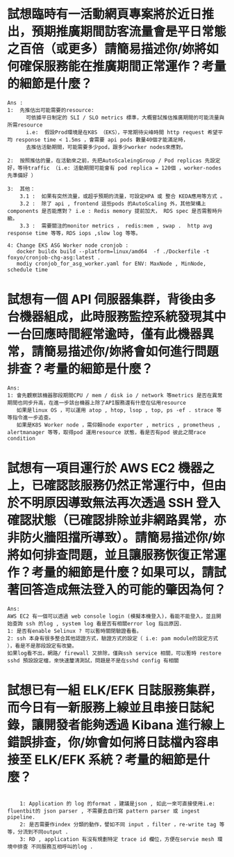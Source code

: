 
# 試想臨時有一活動網頁專案將於近日推出，預期推廣期間訪客流量會是平日常態之百倍（或更多）請簡易描述你/妳將如何確保服務能在推廣期間正常運作？考量的細節是什麼？
```plantext
Ans : 
1:  先推估出可能需要的resource:
      可依據平日制定的 SLI / SLO metrics 標準，大概嘗試推估推廣期間的可能流量與所需resource 
      i.e:  假設Prod環境是在K8S （EKS），平常期待尖峰時間 http request 希望平均 response time < 1.5ms ，會需要 api pods 數量40個才能滿足時，
      去推估活動期間，可能需要多少pod，跟多少worker nodes來應對。

2:  按照推估的量，在活動來之前，先把AutoScaleingGroup / Pod replicas 先設定好，等待traffic （i.e: 活動期間可能會有 pod replica = 120個 ，worker-nodes 先準備好 ）
      
3:  其他：
    3.1 :  如果有突然流量，或超乎預期的流量，可設定HPA 或 整合 KEDA應用等方式 。
    3.2 :  除了 api , frontend 這些pods 的AutoScaling 外，其他架構上components 是否能應對？ i.e : Redis memory 提前加大， RDS spec 是否需暫時升級。
    3.3 :  需要關注的monitor metrics ， redis:mem , swap .  http avg response time 等等，RDS iops ,slow log 等等。 

4: Change EKS ASG Worker node cronjob :
   docker buildx build --platform=linux/amd64  -f ./Dockerfile -t foxyo/cronjob-chg-asg:latest .
   modiy cronjob_for_asg_worker.yaml for ENV: MaxNode , MinNode, schedule time 

```

# 試想有一個 API 伺服器集群，背後由多台機器組成，此時服務監控系統發現其中一台回應時間經常逾時，僅有此機器異常，請簡易描述你/妳將會如何進行問題排查？考量的細節是什麼？
```plantext
Ans:
1: 會先觀察該機器那段期間CPU / mem / disk io / network 等metrics 是否在異常期間也同步升高，在進一步該台機器上除了API服務還有什麼在佔用resource
   如果是linux OS ，可以運用 atop , htop, lsop , top, ps -ef . strace 等等指令進一步追查。
   如果是K8S Worker node ，需仰賴node exporter , metrics , prometheus , alertmanager 等等，取得pod 運用resource 狀態，看是否有pod 彼此之間race condition 
```

# 試想有一項目運行於 AWS EC2 機器之上，已確認該服務仍然正常運行中，但由於不明原因導致無法再次透過 SSH 登入確認狀態（已確認排除並非網路異常，亦非防火牆阻擋所導致）。請簡易描述你/妳將如何排查問題，並且讓服務恢復正常運作？考量的細節是什麼？如果可以，請試著回答造成無法登入的可能的肇因為何？
```plantext
Ans: 
AWS EC2 有一個可以透過 web console login (模擬本機登入)，看能不能登入，並且開始查詢 ssh 的log , system log 看是否有相關error log 指出原因. 
1: 是否有enable Selinux ? 可以暫時關閉驗證看看。
2: ssh 本身有很多整合其他認證方式，驗證方式的設定（ i.e: pam module的設定方式 ），看是不是那段設定有改變。
如果log看不出，網路/ firewall 又排除，僅與ssh service 相關，可以暫時 restore sshd 預設設定檔，來快速釐清測試，問題是不是在sshd config 有相關
```

# 試想已有一組 ELK/EFK 日誌服務集群，而今日有一新服務上線並且串接日誌紀錄，讓開發者能夠透過 Kibana 進行線上錯誤排查，你/妳會如何將日誌檔內容串接至 ELK/EFK 系統？考量的細節是什麼？
```plantext

    1: Application 的 log 的format ，建議是json , 如此一來可直接使用i.e: fluentbit的 json parser , 不需要去自行寫 pattern parser 或 ingest pipeline.
    2: 是否需要作index 分類的動作，譬如不同 input ，filter ，re-write tag 等等，分流到不同output . 
    3: RD , application 有沒有規劃特定 trace id 欄位，方便在servie mesh 環境中排查 不同服務互相呼叫的log . 

```
